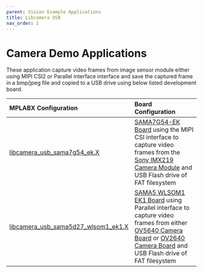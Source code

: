 ```yaml
---
parent: Vision Example Applications
title: Libcamera USB
nav_order: 1
---
```


# Camera Demo Applications

These application capture video frames from image sensor module either using MIPI CSI2 or Parallel interface interface and save the captured frame in a bmp/jpeg file and copied to a USB drive using below listed development board.

|MPLABX Configuration|Board Configuration|
|:-------------------|:------------------|
|[libcamera_usb_sama7g54_ek.X](./firmware/libcamera_usb_sama7g54_ek.X/readme.md)| [SAMA7G54-EK Board](https://www.microchip.com/en-us/development-tool/ev21h18a) using the MIPI CSI interface to capture video frames from the [Sony IMX219 Camera Module](https://www.raspberrypi.com/products/camera-module-v2/) and USB Flash drive of FAT filesystem |
|[libcamera_usb_sama5d27_wlsom1_ek1.X](./firmware/libcamera_usb_sama5d27_wlsom1_ek1.X/readme.md)| [SAMA5 WLSOM1 EK1 Board](https://www.microchip.com/en-us/development-tool/dm320117) using Parallel interface to capture video frames from either [OV5640 Camera Board](https://www.waveshare.com/ov5640-camera-board-a.htm) or [OV2640 Camera Board](https://www.waveshare.com/ov2640-camera-board.htm) and USB Flash drive of FAT filesystem |


